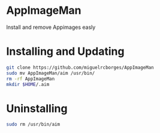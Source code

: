 # AppImageMan
Install and remove Appimages easly

# Installing and Updating

```bash
git clone https://github.com/miguelrcborges/AppImageMan
sudo mv AppImageMan/aim /usr/bin/
rm -rf AppImageMan
mkdir $HOME/.aim
```

# Uninstalling

```bash
sudo rm /usr/bin/aim
```
